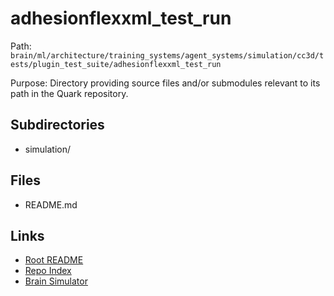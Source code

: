 # adhesionflexxml_test_run

Path: `brain/ml/architecture/training_systems/agent_systems/simulation/cc3d/tests/plugin_test_suite/adhesionflexxml_test_run`

Purpose: Directory providing source files and/or submodules relevant to its path in the Quark repository.

## Subdirectories
- simulation/

## Files
- README.md

## Links
- [Root README](../../../../../../../../../README.md)
- [Repo Index](../../../../../../../../../repo_index.json)
- [Brain Simulator](../../../../../../../../../brain/architecture/brain_simulator.py)
